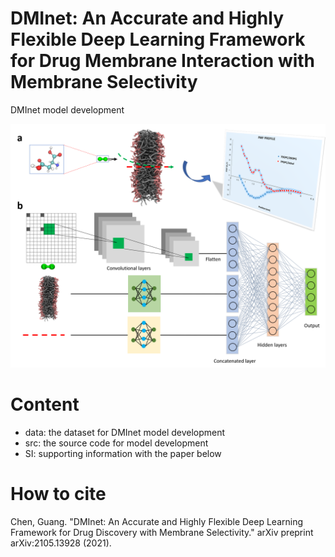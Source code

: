 # DMInet: An Accurate and Highly Flexible Deep Learning Framework for Drug Membrane Interaction with Membrane Selectivity
DMInet model development

![DMInet](./DMInet.png)

# Content
- data: the dataset for DMInet model development
- src: the source code for model development
- SI: supporting information with the paper below

# How to cite
Chen, Guang. "DMInet: An Accurate and Highly Flexible Deep Learning Framework for Drug Discovery with Membrane Selectivity." arXiv preprint arXiv:2105.13928 (2021).
